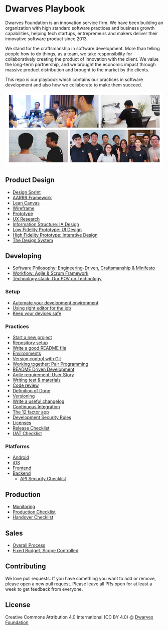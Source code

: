 # Dwarves Playbook

Dwarves Foundation is an innovation service firm. We have been building an organization with high standard software practices and business growth capabilities, helping tech startups, entrepreneurs and makers deliver their innovative software product since 2013.

We stand for the craftsmanship in software development. More than telling people how to do things, as a team, we take responsibility for collaboratively creating the product of innovation with the client. We value the long-term partnership, and we brought the economic impact through massive product distribution and brought to the market by the clients.

This repo is our playbook which contains our practices in software development and also how we collaborate to make them succeed.

![](/engineering/img/team-images.png)

## Product Design

<Design Workshop>

- [Design Sprint](/design/design-sprint.md)
- [AARRR Framework](/design/AARRR.md)
- [Lean Canvas](/design/lean-canvas.md)
- [Wireframe](/design/wireframe.md)
- [Prototype](/design/prototype.md)
- [UX Research](/design/UX-research.md)
- [Information Structure: IA Design](/design/IA.md)
- [Low Fidelity Prototype: UI Design](/design/UI.md)
- [High Fidelity Prototype: Interative Design](/design/IX.md)
- [The Design System](/design/design-system.md)

## Developing

- [Software Philosophy: Engineering-Driven, Craftsmanship & Minifesto](/engineering/README.md)
- [Workflow: Agile & Scrum Framework](/engineering/workflow.md)
- [Technology stack: Our POV on Technology](/engineering/stack.md)

### Setup

- [Automate your development environment](/engineering/setup-laptop.md)
- [Using right editor for the job](/engineering/editor.md)
- [Keep your devices safe](/engineering/basic-security.md)

### Practices

- [Start a new project](/engineering/setup-project.md)
- [Repository setup](/engineering/setup-repository.md)
- [Write a good README file](/engineering/readme-how.md)
- [Environments](/engineering/environment.md)
- [Version control with Git](/engineering/git.md)
- [Working together: Pair Programming](/engineering/working-together.md)
- [README Driven Development](/engineering/rdd.md)
- [Agile requirement: User Story](/engineering/user-story.md)
- [Writing test & materials](/engineering/testing.md)
- [Code review](/engineering/code-review.md)
- [Definition of Done](/engineering/definition-of-done.md)
- [Versioning](/engineering/versioning.md)
- [Write a useful changelog](/engineering/changelog.md)
- [Continuous Integration](/engineering/continous-integration.md)
- [The 12 factor app](/engineering/12-factor-app.md)
- [Development Security Rules](/engineering/security/dev-security.md)
- [Licenses](/engineering/license.md)
- [Release Checklist](/engineering/release.md)
- [UAT Checklist](/engineering/UAT.md)

### Platforms

- [Android](/engineering/android.md)
- [iOS](/engineering/ios.md)
- [Frontend](/engineering/frontend.md)
- [Backend](/engineering/backend.md)
    - [API Security Checklist](/engineering/security/api-security.md)


## Production

- [Monitoring](/engineering/monitoring.md)
- [Production Checklist](/engineering/production.md)
- [Handover Checklist](/engineering/handover.md)

## Sales

- [Overall Process](/sales/README.md)
- [Fixed Budget, Scope Controlled](/sales/fbsc.md)

## Contributing

We love pull requests. If you have something you want to add or remove, please open a new pull request. Please leave all PRs open for at least a week to get feedback from everyone.

## License

Creative Commons Attribution 4.0 International (CC BY 4.0)
@ [Dwarves Foundation](https://d.foundation)

